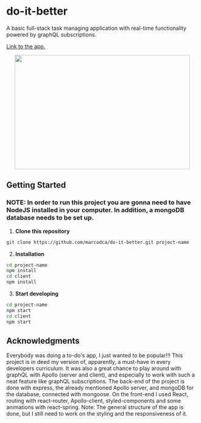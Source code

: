 # do-it-better

A basic full-stack task managing application with real-time functionality powered by graphQL subscriptions.

[Link to the app.](https://do-it-better.herokuapp.com/)

<p align="center">
<img width="460" height="300" src="https://i.ibb.co/94QvcXj/screely-1581756343797.png">
</p>

## Getting Started

### NOTE: In order to run this project you are gonna need to have NodeJS installed in your computer. In addition, a mongoDB database needs to be set up.

1. **Clone this repository**

```sh
git clone https://github.com/marcodca/do-it-better.git project-name
```

2. **Installation**

```sh
cd project-name
npm install
cd client
npm install
```

3. **Start developing**

```sh
cd project-name
npm start
cd client
npm start
```

## Acknowledgments
Everybody was doing a to-do's app, I just wanted to be popular!!! This project is in deed my version of, apparently, a must-have in every developers curriculum. It was also a great chance to play around with graphQL with Apollo (server and client), and especially to work with such a neat feature like graphQL subscriptions. The back-end of the project is done with express, the already mentioned Apollo server, and mongoDB for the database, connected with mongoose. On the front-end I used React, routing with react-router, Apollo-client, styled-components and some animations with react-spring.
Note: The general structure of the app is done, but I still need to work on the styling and the responsiveness of it.           